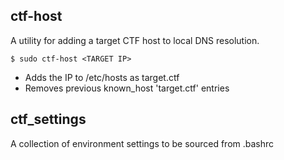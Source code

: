 ## ctf-host
A utility for adding a target CTF host to local DNS resolution.

`$ sudo ctf-host <TARGET IP>`

- Adds the IP to /etc/hosts as target.ctf
- Removes previous known_host 'target.ctf' entries

## ctf_settings
A collection of environment settings to be sourced from .bashrc
